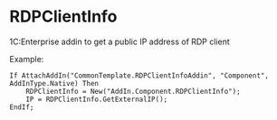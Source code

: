 # RDPClientInfo
1C:Enterprise addin to get a public IP address of RDP client

Example:   

   

	If AttachAddIn("CommonTemplate.RDPClientInfoAddin", "Component", AddInType.Native) Then
		RDPClientInfo = New("AddIn.Component.RDPClientInfo");			
		IP = RDPClientInfo.GetExternalIP();
	EndIf;	

   
